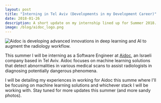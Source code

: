 ```yaml
---
layout: post
title: "Interning in Tel Aviv (Developments in my Development Career)"
date: 2018-01-26
description: A short update on my internship lined up for Summer 2018.
image: /blog/aidoc_logo.png
---
```

![Aidoc is developing advanced innovations in deep learning and AI to augment the radiology workflow.]( /blog/aidoc_logo.pngg )

This summer I will be interning as a Software Engineer at [Aidoc](http://www.aidoc.com/), an Israeli company based in Tel Aviv. Aidoc 
focuses on machine learning solutions that detect abnormalities in various medical scans to assist radiologists in diagnosing potentially 
dangerous phenomena.

I will be detailing my experiences in working for Aidoc this summe where I'll be focusing on machine learning solutions and whichever
stack I will be working with.  Stay tuned for more updates this summer (and more sandy photos).
